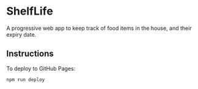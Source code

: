 # ShelfLife

A progressive web app to keep track of food items in the house, and their expiry date.

## Instructions
To deploy to GitHub Pages:
```
npm run deploy
```